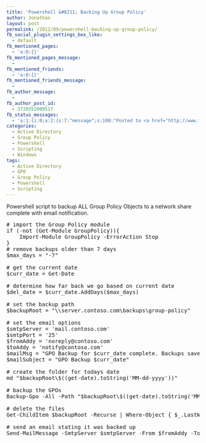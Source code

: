 ```yaml
---
title: 'Powershell &#8211; Backing Up Group Policy'
author: Jonathan
layout: post
permalink: /2012/09/powershell-backing-up-group-policy/
fb_social_plugin_settings_box_like:
  - default
fb_mentioned_pages:
  - 'a:0:{}'
fb_mentioned_pages_message:
  - 
fb_mentioned_friends:
  - 'a:0:{}'
fb_mentioned_friends_message:
  - 
fb_author_message:
  - 
fb_author_post_id:
  - 3720352009517
fb_status_messages:
  - 'a:1:{i:0;a:2:{s:7:"message";s:100:"Posted to <a href="http://www.facebook.com/3720352009517" target="_blank">your Facebook Timeline</a>";s:5:"error";b:0;}}'
categories:
  - Active Directory
  - Group Policy
  - Powershell
  - Scripting
  - Windows
tags:
  - Active Directory
  - GPO
  - Group Policy
  - Powershell
  - Scripting
---
```

Powershell script to backup ALL Group Policy Objects to a network share complete with email notification.

<pre class="brush: powershell; title: ; notranslate" title=""># import the Group Policy module
if (-not (Get-Module GroupPolicy)){
	Import-Module GroupPolicy -ErrorAction Stop            
}
# remove backups older than 7 days
$max_days = "-7"
  
# get the current date
$curr_date = Get-Date
 
# determine how far back we go based on current date
$del_date = $curr_date.AddDays($max_days)

# set the backup path
$backupRoot = "\\server.contoso.com\backups\group-policy"

# set the email options
$smtpServer = 'mail.contoso.com'
$smtpPort = '25'
$fromAddy = 'noreply@contoso.com'
$toAddy = 'notify@contoso.com'
$mailMsg = "GPO Backup for $curr_date complete. Backups saved in $backupRoot\$((get-date).toString('MM-dd-yyyy'))"
$mailSubject = "GPO Backup $curr_date"
 
# create the folder for todays date
md "$backupRoot\$((get-date).toString('MM-dd-yyyy'))"

# backup the GPOs
Backup-Gpo -All -Path "$backupRoot\$((get-date).toString('MM-dd-yyyy'))"

# delete the files
Get-ChildItem $backupRoot -Recurse | Where-Object { $_.LastWriteTime -lt $del_date } | Remove-Item

# send an email stating it was backed up
Send-MailMessage -SmtpServer $smtpServer -From $fromAddy -To $toAddy -Body $mailMsg -Subject $mailSubject
</pre>